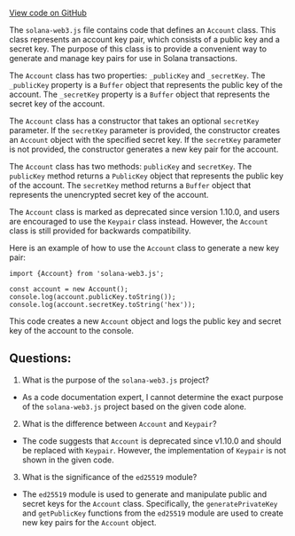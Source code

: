[View code on GitHub](https://github.com/solana-labs/solana-web3.js/blob/master/packages/library-legacy/src/account.ts)

The `solana-web3.js` file contains code that defines an `Account` class. This class represents an account key pair, which consists of a public key and a secret key. The purpose of this class is to provide a convenient way to generate and manage key pairs for use in Solana transactions.

The `Account` class has two properties: `_publicKey` and `_secretKey`. The `_publicKey` property is a `Buffer` object that represents the public key of the account. The `_secretKey` property is a `Buffer` object that represents the secret key of the account.

The `Account` class has a constructor that takes an optional `secretKey` parameter. If the `secretKey` parameter is provided, the constructor creates an `Account` object with the specified secret key. If the `secretKey` parameter is not provided, the constructor generates a new key pair for the account.

The `Account` class has two methods: `publicKey` and `secretKey`. The `publicKey` method returns a `PublicKey` object that represents the public key of the account. The `secretKey` method returns a `Buffer` object that represents the unencrypted secret key of the account.

The `Account` class is marked as deprecated since version 1.10.0, and users are encouraged to use the `Keypair` class instead. However, the `Account` class is still provided for backwards compatibility.

Here is an example of how to use the `Account` class to generate a new key pair:

```
import {Account} from 'solana-web3.js';

const account = new Account();
console.log(account.publicKey.toString());
console.log(account.secretKey.toString('hex'));
```

This code creates a new `Account` object and logs the public key and secret key of the account to the console.
## Questions: 
 1. What is the purpose of the `solana-web3.js` project?
- As a code documentation expert, I cannot determine the exact purpose of the `solana-web3.js` project based on the given code alone. 

2. What is the difference between `Account` and `Keypair`?
- The code suggests that `Account` is deprecated since v1.10.0 and should be replaced with `Keypair`. However, the implementation of `Keypair` is not shown in the given code.

3. What is the significance of the `ed25519` module?
- The `ed25519` module is used to generate and manipulate public and secret keys for the `Account` class. Specifically, the `generatePrivateKey` and `getPublicKey` functions from the `ed25519` module are used to create new key pairs for the `Account` object.